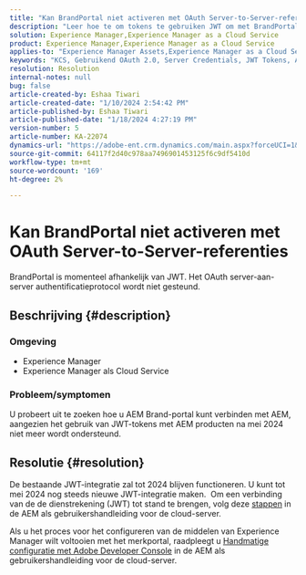 ```yaml
---
title: "Kan BrandPortal niet activeren met OAuth Server-to-Server-referenties"
description: "Leer hoe te om tokens te gebruiken JWT om met BrandPortal te verbinden, aangezien OAuth server-aan-Server niet wordt gesteund."
solution: Experience Manager,Experience Manager as a Cloud Service
product: Experience Manager,Experience Manager as a Cloud Service
applies-to: "Experience Manager Assets,Experience Manager as a Cloud Service,Experience Manager"
keywords: "KCS, Gebruikend OAuth 2.0, Server Credentials, JWT Tokens, AEM, Brand Portal, server-aan-server"
resolution: Resolution
internal-notes: null
bug: false
article-created-by: Eshaa Tiwari
article-created-date: "1/10/2024 2:54:42 PM"
article-published-by: Eshaa Tiwari
article-published-date: "1/18/2024 4:27:19 PM"
version-number: 5
article-number: KA-22074
dynamics-url: "https://adobe-ent.crm.dynamics.com/main.aspx?forceUCI=1&pagetype=entityrecord&etn=knowledgearticle&id=90a76929-c8af-ee11-a569-6045bd006268"
source-git-commit: 64117f2d40c978aa7496901453125f6c9df5410d
workflow-type: tm+mt
source-wordcount: '169'
ht-degree: 2%

---
```


# Kan BrandPortal niet activeren met OAuth Server-to-Server-referenties


BrandPortal is momenteel afhankelijk van JWT. Het OAuth server-aan-server authentificatieprotocol wordt niet gesteund.

## Beschrijving {#description}


### <b>Omgeving </b>

- Experience Manager
- Experience Manager als Cloud Service


### <b>Probleem/symptomen</b>

U probeert uit te zoeken hoe u AEM Brand-portal kunt verbinden met AEM, aangezien het gebruik van JWT-tokens met AEM producten na mei 2024 niet meer wordt ondersteund.






## Resolutie {#resolution}




De bestaande JWT-integratie zal tot 2024 blijven functioneren. U kunt tot mei 2024 nog steeds nieuwe JWT-integratie maken.  Om een verbinding van de de dienstrekening (JWT) tot stand te brengen, volg deze [stappen](https://experienceleague.adobe.com/docs/experience-manager-cloud-service/content/assets/brand-portal/configure-aem-assets-with-brand-portal.html?lang=en#createnewintegration) in de AEM als gebruikershandleiding voor de cloud-server.



Als u het proces voor het configureren van de middelen van Experience Manager wilt voltooien met het merkportal, raadpleegt u [Handmatige configuratie met Adobe Developer Console](https://experienceleague.adobe.com/docs/experience-manager-cloud-service/content/assets/brand-portal/configure-aem-assets-with-brand-portal.html?lang=en#manual-configuration) in de AEM als gebruikershandleiding voor de cloud-server.


